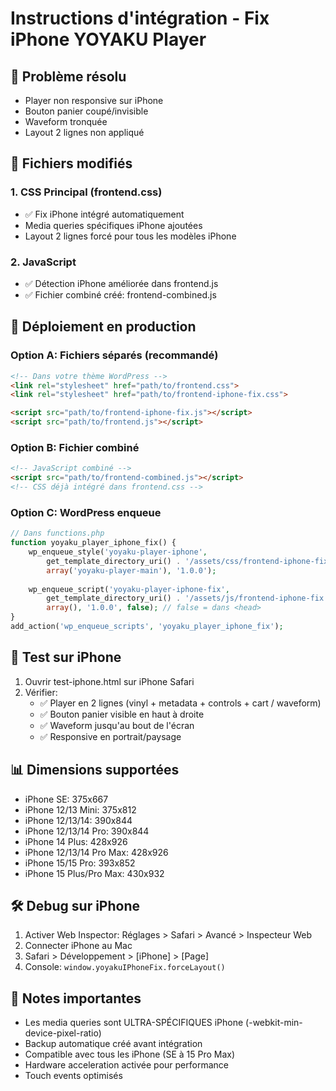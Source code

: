 # Instructions d'intégration - Fix iPhone YOYAKU Player

## 📱 Problème résolu
- Player non responsive sur iPhone
- Bouton panier coupé/invisible  
- Waveform tronquée
- Layout 2 lignes non appliqué

## 🔧 Fichiers modifiés

### 1. CSS Principal (frontend.css)
- ✅ Fix iPhone intégré automatiquement
- Media queries spécifiques iPhone ajoutées
- Layout 2 lignes forcé pour tous les modèles iPhone

### 2. JavaScript 
- ✅ Détection iPhone améliorée dans frontend.js
- ✅ Fichier combiné créé: frontend-combined.js

## 🚀 Déploiement en production

### Option A: Fichiers séparés (recommandé)
```html
<!-- Dans votre thème WordPress -->
<link rel="stylesheet" href="path/to/frontend.css">
<link rel="stylesheet" href="path/to/frontend-iphone-fix.css">

<script src="path/to/frontend-iphone-fix.js"></script>
<script src="path/to/frontend.js"></script>
```

### Option B: Fichier combiné
```html
<!-- JavaScript combiné -->
<script src="path/to/frontend-combined.js"></script>
<!-- CSS déjà intégré dans frontend.css -->
```

### Option C: WordPress enqueue
```php
// Dans functions.php
function yoyaku_player_iphone_fix() {
    wp_enqueue_style('yoyaku-player-iphone', 
        get_template_directory_uri() . '/assets/css/frontend-iphone-fix.css', 
        array('yoyaku-player-main'), '1.0.0');
    
    wp_enqueue_script('yoyaku-player-iphone-fix', 
        get_template_directory_uri() . '/assets/js/frontend-iphone-fix.js', 
        array(), '1.0.0', false); // false = dans <head>
}
add_action('wp_enqueue_scripts', 'yoyaku_player_iphone_fix');
```

## 🧪 Test sur iPhone

1. Ouvrir test-iphone.html sur iPhone Safari
2. Vérifier:
   - ✅ Player en 2 lignes (vinyl + metadata + controls + cart / waveform)
   - ✅ Bouton panier visible en haut à droite
   - ✅ Waveform jusqu'au bout de l'écran
   - ✅ Responsive en portrait/paysage

## 📊 Dimensions supportées

- iPhone SE: 375x667
- iPhone 12/13 Mini: 375x812  
- iPhone 12/13/14: 390x844
- iPhone 12/13/14 Pro: 390x844
- iPhone 14 Plus: 428x926
- iPhone 12/13/14 Pro Max: 428x926
- iPhone 15/15 Pro: 393x852
- iPhone 15 Plus/Pro Max: 430x932

## 🛠️ Debug sur iPhone

1. Activer Web Inspector: Réglages > Safari > Avancé > Inspecteur Web
2. Connecter iPhone au Mac
3. Safari > Développement > [iPhone] > [Page]
4. Console: `window.yoyakuIPhoneFix.forceLayout()`

## 🚨 Notes importantes

- Les media queries sont ULTRA-SPÉCIFIQUES iPhone (-webkit-min-device-pixel-ratio)
- Backup automatique créé avant intégration
- Compatible avec tous les iPhone (SE à 15 Pro Max)
- Hardware acceleration activée pour performance
- Touch events optimisés

